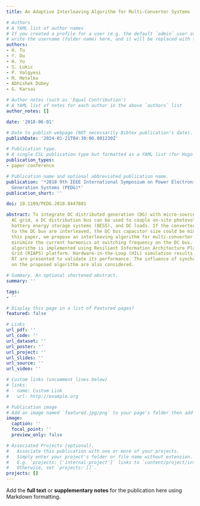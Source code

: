 ```yaml
---
title: An Adaptive Interleaving Algorithm for Multi-Converter Systems

# Authors
# A YAML list of author names
# If you created a profile for a user (e.g. the default `admin` user at `content/authors/admin/`), 
# write the username (folder name) here, and it will be replaced with their full name and linked to their profile.
authors:
- H. Tu
- Y. Du
- H. Yu
- S. Lukic
- P. Volgyesi
- M. Metelko
- Abhishek Dubey
- G. Karsai

# Author notes (such as 'Equal Contribution')
# A YAML list of notes for each author in the above `authors` list
author_notes: []

date: '2018-06-01'

# Date to publish webpage (NOT necessarily Bibtex publication's date).
publishDate: '2024-01-21T04:30:06.801230Z'

# Publication type.
# A single CSL publication type but formatted as a YAML list (for Hugo requirements).
publication_types:
- paper-conference

# Publication name and optional abbreviated publication name.
publication: '*2018 9th IEEE International Symposium on Power Electronics for Distributed
  Generation Systems (PEDG)*'
publication_short: ''

doi: 10.1109/PEDG.2018.8447801

abstract: To integrate DC distributed generation (DG) with micro-source into the existing
  AC grid, a DC distribution bus can be used to couple on-site photovoltaics (PV),
  battery energy storage systems (BESS), and DC loads. If the converters connected
  to the DC bus are interleaved, the DC bus capacitor size could be minimized. In
  this paper, we propose an interleaving algorithm for multi-converter systems to
  minimize the current harmonics at switching frequency on the DC bus. The proposed
  algorithm is implemented using Resilient Information Architecture Platform for Smart
  Grid (RIAPS) platform. Hardware-in-the-Loop (HIL) simulation results based on Opal-
  RT are presented to validate its performance. The influence of synchronization frequency
  on the proposed algorithm are also considered.

# Summary. An optional shortened abstract.
summary: ''

tags:
- ''

# Display this page in a list of Featured pages?
featured: false

# Links
url_pdf: ''
url_code: ''
url_dataset: ''
url_poster: ''
url_project: ''
url_slides: ''
url_source: ''
url_video: ''

# Custom links (uncomment lines below)
# links:
# - name: Custom Link
#   url: http://example.org

# Publication image
# Add an image named `featured.jpg/png` to your page's folder then add a caption below.
image:
  caption: ''
  focal_point: ''
  preview_only: false

# Associated Projects (optional).
#   Associate this publication with one or more of your projects.
#   Simply enter your project's folder or file name without extension.
#   E.g. `projects: ['internal-project']` links to `content/project/internal-project/index.md`.
#   Otherwise, set `projects: []`.
projects: []
---
```


Add the **full text** or **supplementary notes** for the publication here using Markdown formatting.
